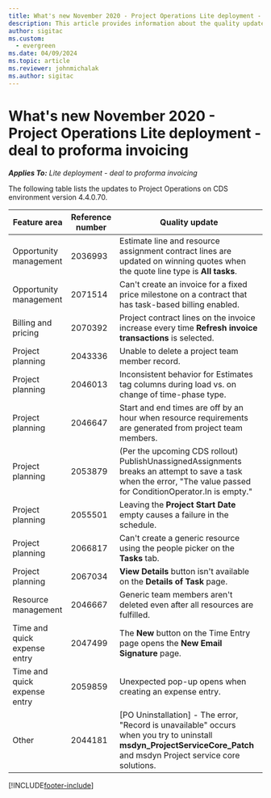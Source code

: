 ```yaml
---
title: What's new November 2020 - Project Operations Lite deployment - deal to proforma invoicing
description: This article provides information about the quality updates available in the November 2020 release of Project Operations Lite deployment - deal to proforma invoicing. 
author: sigitac
ms.custom:
  - evergreen
ms.date: 04/09/2024
ms.topic: article
ms.reviewer: johnmichalak
ms.author: sigitac
---
```


# What's new November 2020 - Project Operations Lite deployment - deal to proforma invoicing

_**Applies To:** Lite deployment - deal to proforma invoicing_

The following table lists the updates to Project Operations on CDS environment version 4.4.0.70.

| Feature area                 | Reference number | Quality update                                                                                                                                                                    |
|------------------------------|------------------|-----------------------------------------------------------------------------------------------------------------------------------------------------------------------------------|
| Opportunity management       | 2036993          | Estimate line and resource   assignment contract lines are updated on winning quotes when the quote line   type is **All tasks**.                                                 |
| Opportunity management       | 2071514          | Can't create an invoice for a   fixed price milestone on a contract that has task-based billing enabled.                                                                          |
| Billing and pricing          | 2070392          | Project contract lines on the   invoice increase every time **Refresh invoice transactions** is   selected.                                                                       |
| Project planning             | 2043336          | Unable to delete a project team member record.                                                                                                                                    |
| Project planning             | 2046013          | Inconsistent behavior for   Estimates tag columns during load vs. on change of time-phase type.                                                                                   |
| Project planning             | 2046647          | Start and end times are off by   an hour when resource requirements are generated from project team members.                                                                      |
| Project planning             | 2053879          | (Per the upcoming CDS   rollout)   PublishUnassignedAssignments   breaks an attempt to save a task when  the error, "The   value passed for ConditionOperator.In is   empty." |
| Project planning             | 2055501          | Leaving the **Project Start   Date** empty causes a failure in the schedule.                                                                                                      |
| Project planning             | 2066817          | Can't create a generic   resource   using the people picker on   the **Tasks** tab.                                                                                               |
| Project planning             | 2067034          | **View Details** button isn't available on the **Details of Task** page.                                                                                                         |
| Resource management          | 2046667          | Generic team members aren't   deleted even after all resources are fulfilled.                                                                                                     |
| Time and quick expense entry | 2047499          | The **New** button on the Time   Entry page opens the **New Email Signature** page.                                                                                               |
| Time and quick expense entry | 2059859          | Unexpected   pop-up opens when creating an expense entry.                                                                                                                         |
| Other                        | 2044181          | [PO Uninstallation] - The error,   "Record is unavailable" occurs when you try to uninstall   **msdyn_ProjectServiceCore_Patch** and msdyn Project service core solutions.        |


[!INCLUDE[footer-include](../../includes/footer-banner.md)]
